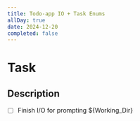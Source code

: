 ```yaml
---
title: Todo-app IO + Task Enums
allDay: true
date: 2024-12-20
completed: false
---
```



# Task 

## Description  

- [ ] Finish I/O for prompting ${Working_Dir}
